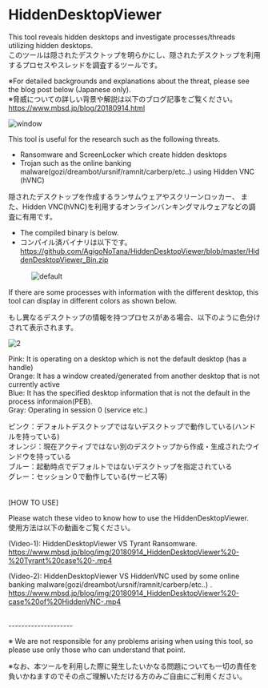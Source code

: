 # HiddenDesktopViewer

This tool reveals hidden desktops and investigate processes/threads utilizing hidden desktops.   
このツールは隠されたデスクトップを明らかにし、隠されたデスクトップを利用するプロセスやスレッドを調査するツールです。　

  ※For detailed backgrounds and explanations about the threat, please see the blog post below (Japanese only).<br>
  ※脅威についての詳しい背景や解説は以下のブログ記事をご覧ください。<br>
   https://www.mbsd.jp/blog/20180914.html

![window](https://user-images.githubusercontent.com/43233361/45525547-68141680-b80e-11e8-8650-52a2117be911.PNG)



This tool is useful for the research such as the following threats.
 - Ransomware and ScreenLocker which create hidden desktops
 - Trojan such as the online banking malware(gozi/dreambot/ursnif/ramnit/carberp/etc..) using Hidden VNC (hVNC)
 
 
 
隠されたデスクトップを作成するランサムウェアやスクリーンロッカー、
また、Hidden VNC(hVNC)を利用するオンラインバンキングマルウェアなどの調査に有用です。　　　



- The compiled binary is below.   
- コンパイル済バイナリは以下です。   
https://github.com/AgigoNoTana/HiddenDesktopViewer/blob/master/HiddenDesktopViewer_Bin.zip


　　　
![default](https://user-images.githubusercontent.com/43233361/45525567-867a1200-b80e-11e8-8575-d1976ec31896.jpg)



If there are some processes with information with the different desktop, this tool can display in different colors as shown below.

もし異なるデスクトップの情報を持つプロセスがある場合、以下のように色分けされて表示されます。


![2](https://user-images.githubusercontent.com/43233361/45525580-9691f180-b80e-11e8-8455-fef5e53e9013.jpg)

Pink: It is operating on a desktop which is not the default desktop (has a handle)  
Orange: It has a window created/generated from another desktop that is not currently active  
Blue: It has the specified desktop information that is not the default in the process informaion(PEB).  
Gray: Operating in session 0 (service etc.) 


ピンク：デフォルトデスクトップではないデスクトップで動作している(ハンドルを持っている)   
オレンジ：現在アクティブではない別のデスクトップから作成・生成されたウインドウを持っている   
ブルー：起動時点でデフォルトではないデスクトップを指定されている   
グレー：セッション０で動作している(サービス等)   
　　　

[HOW TO USE]

Please watch these video to know how to use the HiddenDesktopViewer.   
使用方法は以下の動画をご覧ください。

(Video-1): HiddenDesktopViewer VS Tyrant Ransomware.
https://www.mbsd.jp/blog/img/20180914_HiddenDesktopViewer%20-%20Tyrant%20case%20-.mp4

(Video-2): HiddenDesktopViewer VS HiddenVNC used by some online banking malware(gozi/dreambot/ursnif/ramnit/carberp/etc..) .
https://www.mbsd.jp/blog/img/20180914_HiddenDesktopViewer%20-case%20of%20HiddenVNC-.mp4


<br>--------------------<br>
   
※ We are not responsible for any problems arising when using this tool, so please use only those who can understand that point.

※なお、本ツールを利用した際に発生したいかなる問題についても一切の責任を負いかねますのでその点ご理解いただける方のみご自由にご利用ください。
